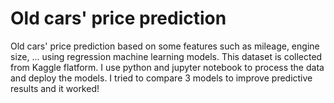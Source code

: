 # Old cars' price prediction
Old cars' price prediction based on some features such as mileage, engine size, ... using regression machine learning models. This dataset is collected from Kaggle flatform. I use python and jupyter notebook to process the data and deploy the models. I tried to compare 3 models to improve predictive results and it worked! 

